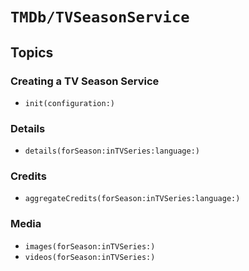 # ``TMDb/TVSeasonService``

## Topics

### Creating a TV Season Service

- ``init(configuration:)``

### Details

- ``details(forSeason:inTVSeries:language:)``

### Credits

- ``aggregateCredits(forSeason:inTVSeries:language:)``

### Media

- ``images(forSeason:inTVSeries:)``
- ``videos(forSeason:inTVSeries:)``

